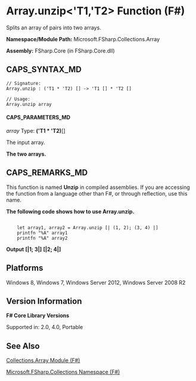 # Array.unzip<'T1,'T2> Function (F#)

Splits an array of pairs into two arrays.

**Namespace/Module Path:** Microsoft.FSharp.Collections.Array

**Assembly:** FSharp.Core (in FSharp.Core.dll)


## CAPS_SYNTAX_MD

```
// Signature:
Array.unzip : ('T1 * 'T2) [] -> 'T1 [] * 'T2 []

// Usage:
Array.unzip array
```

#### CAPS_PARAMETERS_MD
*array*
Type: **('T1 &#42; 'T2)**[[]](http://msdn.microsoft.com/en-us/library/def20292-9aae-4596-9275-b94e594f8493)


The input array.



**The two arrays.**
## CAPS_REMARKS_MD
This function is named **Unzip** in compiled assemblies. If you are accessing the function from a language other than F#, or through reflection, use this name.

**The following code shows how to use Array.unzip.**
```

    let array1, array2 = Array.unzip [| (1, 2); (3, 4) |]
    printfn "%A" array1
    printfn "%A" array2
```

**Output**
**[|1; 3|]**
**[|2; 4|]**
## Platforms
Windows 8, Windows 7, Windows Server 2012, Windows Server 2008 R2


## Version Information
**F# Core Library Versions**

Supported in: 2.0, 4.0, Portable




## See Also
[Collections.Array Module &#40;F&#35;&#41;](Collections.Array+Module+%28F%23%29.md)

[Microsoft.FSharp.Collections Namespace &#40;F&#35;&#41;](Microsoft.FSharp.Collections+Namespace+%28F%23%29.md)

